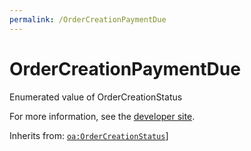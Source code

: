 ```yaml
---
permalink: /OrderCreationPaymentDue
---
```


# OrderCreationPaymentDue
Enumerated value of OrderCreationStatus

For more information, see the [developer site](https://developer.openactive.io/data-model/types/ordercreationpaymentdue).

Inherits from: [`oa:OrderCreationStatus`](https://openactive.io/OrderCreationStatus)]

